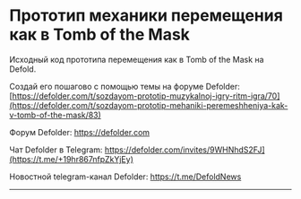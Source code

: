 # Прототип механики перемещения как в Tomb of the Mask 

Исходный код прототипа перемещения как в Tomb of the Mask на Defold.

Создай его пошагово с помощью темы на форуме Defolder: [https://defolder.com/t/sozdayom-prototip-muzykalnoj-igry-ritm-igra/70](https://defolder.com/t/sozdayom-prototip-mehaniki-peremeshheniya-kak-v-tomb-of-the-mask/83)

Форум Defolder: https://defolder.com 

Чат Defolder в Telegram: https://defolder.com/invites/9WHNhdS2FJ](https://t.me/+19hr867nfpZkYjEy)  

Новостной telegram-канал Defolder: https://t.me/DefoldNews  


---
